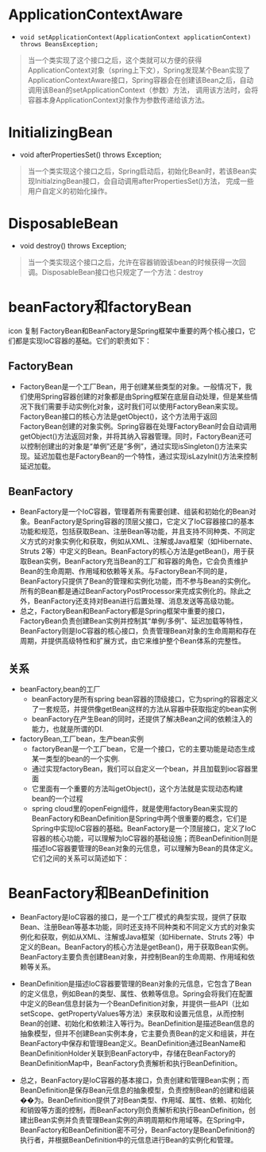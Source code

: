 # ApplicationContextAware
  *     void setApplicationContext(ApplicationContext applicationContext) throws BeansException;
> 当一个类实现了这个接口之后，这个类就可以方便的获得ApplicationContext对象（spring上下文），Spring发现某个Bean实现了
> ApplicationContextAware接口，Spring容器会在创建该Bean之后，自动调用该Bean的setApplicationContext（参数）方法，
> 调用该方法时，会将容器本身ApplicationContext对象作为参数传递给该方法。

# InitializingBean
  * void afterPropertiesSet() throws Exception;
> 当一个类实现这个接口之后，Spring启动后，初始化Bean时，若该Bean实现InitialzingBean接口，会自动调用afterPropertiesSet()方法，
> 完成一些用户自定义的初始化操作。

# DisposableBean 
  * void destroy() throws Exception;
> 当一个类实现这个接口之后，允许在容器销毁该bean的时候获得一次回调。DisposableBean接口也只规定了一个方法：destroy

# beanFactory和factoryBean
icon
复制
FactoryBean和BeanFactory是Spring框架中重要的两个核心接口，它们都是实现IoC容器的基础。它们的职责如下：
## FactoryBean
* FactoryBean是一个工厂Bean，用于创建某些类型的对象。一般情况下，我们使用Spring容器创建的对象都是由Spring框架在底层自动处理，但是某些情况下我们需要手动实例化对象，这时我们可以使用FactoryBean来实现。FactoryBean接口的核心方法是getObject()，这个方法用于返回FactoryBean创建的对象实例。Spring容器在处理FactoryBean时会自动调用getObject()方法返回对象，并将其纳入容器管理。同时，FactoryBean还可以控制创建出的对象是“单例”还是“多例”，通过实现isSingleton()方法来实现。延迟加载也是FactoryBean的一个特性，通过实现isLazyInit()方法来控制延迟加载。

## BeanFactory
* BeanFactory是一个IoC容器，管理着所有需要创建、组装和初始化的Bean对象。BeanFactory是Spring容器的顶层父接口，它定义了IoC容器接口的基本功能和规范，包括获取Bean、注册Bean等功能，并且支持不同种类、不同定义方式的对象实例化和获取，例如从XML、注解或Java框架（如Hibernate、Struts 2等）中定义的Bean。BeanFactory的核心方法是getBean()，用于获取Bean实例，BeanFactory充当Bean的工厂和容器的角色，它会负责维护Bean的生命周期、作用域和依赖等关系。与FactoryBean不同的是，BeanFactory只提供了Bean的管理和实例化功能，而不参与Bean的实例化。所有的Bean都是通过BeanFactoryPostProcessor来完成实例化的。除此之外，BeanFactory还支持对Bean进行后置处理、消息发送等高级功能。
* 总之，FactoryBean和BeanFactory都是Spring框架中重要的接口，FactoryBean负责创建Bean实例并控制其“单例/多例”、延迟加载等特性，BeanFactory则是IoC容器的核心接口，负责管理Bean对象的生命周期和存在周期，并提供高级特性和扩展方式，由它来维护整个Bean体系的完整性。

## 关系
* beanFactory,bean的工厂
  * beanFactory是所有spring bean容器的顶级接口，它为spring的容器定义了一套规范，并提供像getBean这样的方法从容器中获取指定的bean实例
  * beanFactory在产生Bean的同时，还提供了解决Bean之间的依赖注入的能力，也就是所谓的DI.
* factoryBean,工厂bean，生产bean实例
  * factoryBean是一个工厂bean，它是一个接口，它的主要功能是动态生成某一类型的bean的一个实例.
  * 通过实现factoryBean，我们可以自定义一个bean，并且加载到ioc容器里面
  * 它里面有一个重要的方法叫getObject()，这个方法就是实现动态构建bean的一个过程
  * spring cloud里的openFeign组件，就是使用factoryBean来实现的
    BeanFactory和BeanDefinition是Spring中两个很重要的概念，它们是Spring中实现IoC容器的基础。BeanFactory是一个顶层接口，定义了IoC容器的核心功能，可以理解为IoC容器的基础设施；而BeanDefinition则是描述IoC容器要管理的Bean对象的元信息，可以理解为Bean的具体定义。它们之间的关系可以简述如下：
# BeanFactory和BeanDefinition
* BeanFactory是IoC容器的接口，是一个工厂模式的典型实现，提供了获取Bean、注册Bean等基本功能，同时还支持不同种类和不同定义方式的对象实例化和获取，例如从XML、注解或Java框架（如Hibernate、Struts 2等）中定义的Bean。BeanFactory的核心方法是getBean()，用于获取Bean实例。BeanFactory主要负责创建Bean对象，并控制Bean的生命周期、作用域和依赖等关系。

* BeanDefinition是描述IoC容器要管理的Bean对象的元信息，它包含了Bean的定义信息，例如Bean的类型、属性、依赖等信息。Spring会将我们在配置中定义的Bean信息封装为一个BeanDefinition对象，并提供一些API（比如setScope、getPropertyValues等方法）来获取和设置元信息，从而控制Bean的创建、初始化和依赖注入等行为。BeanDefinition是描述Bean信息的抽象模型，但并不创建Bean实例本身，它主要负责Bean的定义和组装，并在BeanFactory中保存和管理Bean定义。BeanDefinition通过BeanName和BeanDefinitionHolder关联到BeanFactory中，存储在BeanFactory的BeanDefinitionMap中，BeanFactory负责解析和执行BeanDefinition。

* 总之，BeanFactory是IoC容器的基本接口，负责创建和管理Bean实例；而BeanDefinition是保存Bean元信息的抽象模型，负责控制Bean的创建和组装��为。BeanDefinition提供了对Bean类型、作用域、属性、依赖、初始化和销毁等方面的控制，而BeanFactory则负责解析和执行BeanDefinition，创建出Bean实例并负责管理Bean实例的声明周期和作用域等。在Spring中，BeanFactory和BeanDefinition密不可分，BeanFactory是BeanDefinition的执行者，并根据BeanDefinition中的元信息进行Bean的实例化和管理。
